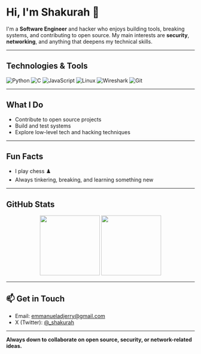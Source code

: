 # Hi, I'm Shakurah 👋

I'm a **Software Engineer** and hacker who enjoys building tools, breaking systems, and contributing to open source. My main interests are **security**, **networking**, and anything that deepens my technical skills.

---

##  Technologies & Tools

![Python](https://img.shields.io/badge/-Python-3776AB?style=flat&logo=python&logoColor=white)
![C](https://img.shields.io/badge/-C-00599C?style=flat&logo=c&logoColor=white)
![JavaScript](https://img.shields.io/badge/-JavaScript-F7DF1E?style=flat&logo=javascript&logoColor=black)
![Linux](https://img.shields.io/badge/-Linux-FCC624?style=flat&logo=linux&logoColor=black)
![Wireshark](https://img.shields.io/badge/-Wireshark-1679A7?style=flat&logo=wireshark&logoColor=white)
![Git](https://img.shields.io/badge/-Git-F05032?style=flat&logo=git&logoColor=white)

---

##  What I Do

- Contribute to open source projects  
- Build and test systems  
- Explore low-level tech and hacking techniques

---

##  Fun Facts

- I play chess ♟️  
- Always tinkering, breaking, and learning something new

---

##  GitHub Stats

<p align="center">
  <img src="https://github-readme-stats.vercel.app/api?username=shakurah&show_icons=true&theme=tokyonight" height="160"/>
  <img src="https://github-readme-streak-stats.herokuapp.com?user=shakurah&theme=tokyonight" height="160"/>
</p>

---

## 📫 Get in Touch

- Email: [emmanueladjerry@gmail.com](mailto:emmanueladjerry@gmail.com)  
- X (Twitter): [@_shakurah](https://x.com/_shakurah)

---

**Always down to collaborate on open source, security, or network-related ideas.**

